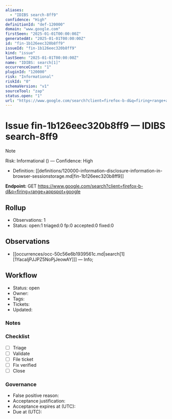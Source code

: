```yaml
---
aliases:
  - "IDIBS search-8ff9"
confidence: "High"
definitionId: "def-120000"
domain: "www.google.com"
firstSeen: "2025-01-01T00:00:00Z"
generatedAt: "2025-01-01T00:00:00Z"
id: "fin-1b126eec320b8ff9"
issueId: "fin-1b126eec320b8ff9"
kind: "issue"
lastSeen: "2025-01-01T00:00:00Z"
name: "IDIBS: search[1]"
occurrenceCount: "1"
pluginId: "120000"
risk: "Informational"
riskId: "0"
schemaVersion: "v1"
sourceTool: "zap"
status.open: "1"
url: "https://www.google.com/search?client=firefox-b-d&q=firing+range+appspot+google"
---
```


# Issue fin-1b126eec320b8ff9 — IDIBS search-8ff9

> [!Note]
> Risk: Informational () — Confidence: High

- Definition: [[definitions/120000-information-disclosure-information-in-browser-sessionstorage.md|fin-1b126eec320b8ff9]]

**Endpoint:** GET https://www.google.com/search?client=firefox-b-d&q=firing+range+appspot+google

## Rollup

- Observations: 1
- Status: open:1 triaged:0 fp:0 accepted:0 fixed:0

## Observations

- [[occurrences/occ-50c56e6b1939561c.md|search[1] [1YacaIjPJJPZ5NoPjJeowAY]]] — Info; 

## Workflow

- Status: open
- Owner: 
- Tags: 
- Tickets: 
- Updated: 

### Notes


### Checklist

- [ ] Triage
- [ ] Validate
- [ ] File ticket
- [ ] Fix verified
- [ ] Close

### Governance

- False positive reason: 
- Acceptance justification: 
- Acceptance expires at (UTC): 
- Due at (UTC): 
